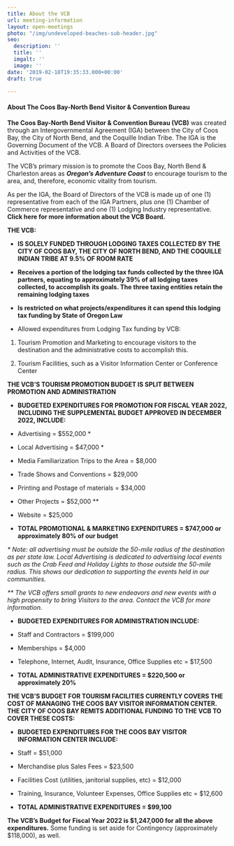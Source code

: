 ```yaml
---
title: About the VCB
url: meeting-information
layout: open-meetings
photo: "/img/undeveloped-beaches-sub-header.jpg"
seo:
  description: ''
  title: ''
  imgalt: ''
  image: ''
date: '2019-02-18T19:35:33.000+00:00'
draft: true

---
```

#### **About The Coos Bay-North Bend Visitor & Convention Bureau**

**The Coos Bay-North Bend Visitor & Convention Bureau (VCB)** was created through an Intergovernmental Agreement (IGA) between the City of Coos Bay, the City of North Bend, and the Coquille Indian Tribe. The IGA is the Governing Document of the VCB. A Board of Directors oversees the Policies and Activities of the VCB.

The VCB’s primary mission is to promote the Coos Bay, North Bend & Charleston areas as **_Oregon’s Adventure Coast_** to encourage tourism to the area, and, therefore, economic vitality from tourism.

As per the IGA, the Board of Directors of the VCB is made up of one (1) representative from each of the IGA Partners, plus one (1) Chamber of Commerce representative and one (1) Lodging Industry representative. **Click here for more information about the VCB Board.**

**THE VCB:**

* **IS SOLELY FUNDED THROUGH LODGING TAXES COLLECTED BY THE CITY OF COOS BAY, THE CITY OF NORTH BEND, AND THE COQUILLE INDIAN TRIBE AT 9.5% OF ROOM RATE**


* **Receives a portion of the lodging tax funds collected by the three IGA partners, equating to approximately 39% of all lodging taxes collected, to accomplish its goals. The three taxing entities retain the remaining lodging taxes**


* **Is restricted on what projects/expenditures it can spend this lodging tax funding by State of Oregon Law**


* Allowed expenditures from Lodging Tax funding by VCB:

1. Tourism Promotion and Marketing to encourage visitors to the destination and the administrative costs to accomplish this.


1. Tourism Facilities, such as a Visitor Information Center or Conference Center

**THE VCB’S TOURISM PROMOTION BUDGET IS SPLIT BETWEEN PROMOTION AND ADMINISTRATION**

* **BUDGETED EXPENDITURES FOR PROMOTION FOR FISCAL YEAR 2022, INCLUDING THE SUPPLEMENTAL BUDGET APPROVED IN DECEMBER 2022, INCLUDE:**


* Advertising = $552,000 *
* Local Advertising = $47,000 *
* Media Familiarization Trips to the Area = $8,000
* Trade Shows and Conventions = $29,000
* Printing and Postage of materials = $34,000
* Other Projects = $52,000 **
* Website = $25,000


* **TOTAL PROMOTIONAL & MARKETING EXPENDITURES = $747,000 or approximately 80% of our budget**

_* Note: all advertising must be outside the 50-mile radius of the destination as per state law. Local Advertising is dedicated to advertising local events such as the Crab Feed and Holiday Lights to those outside the 50-mile radius. This shows our dedication to supporting the events held in our communities._

_** The VCB offers small grants to new endeavors and new events with a high propensity to bring Visitors to the area. Contact the VCB for more information._

* **BUDGETED EXPENDITURES FOR ADMINISTRATION INCLUDE:**


* Staff and Contractors = $199,000
* Memberships = $4,000
* Telephone, Internet, Audit, Insurance, Office Supplies etc = $17,500


* **TOTAL ADMINISTRATIVE EXPENDITURES = $220,500 or approximately 20%**

**THE VCB’S BUDGET FOR TOURISM FACILITIES CURRENTLY COVERS THE COST OF MANAGING THE COOS BAY VISITOR INFORMATION CENTER. THE CITY OF COOS BAY REMITS ADDITIONAL FUNDING TO THE VCB TO COVER THESE COSTS:**

* **BUDGETED EXPENDITURES FOR THE COOS BAY VISITOR INFORMATION CENTER INCLUDE:**


* Staff = $51,000
* Merchandise plus Sales Fees = $23,500
* Facilities Cost (utilities, janitorial supplies, etc) = $12,000
* Training, Insurance, Volunteer Expenses, Office Supplies etc = $12,600


* **TOTAL ADMINISTRATIVE EXPENDITURES = $99,100**

**The VCB’s Budget for Fiscal Year 2022 is $1,247,000 for all the above expenditures.** Some funding is set aside for Contingency (approximately $118,000), as well.